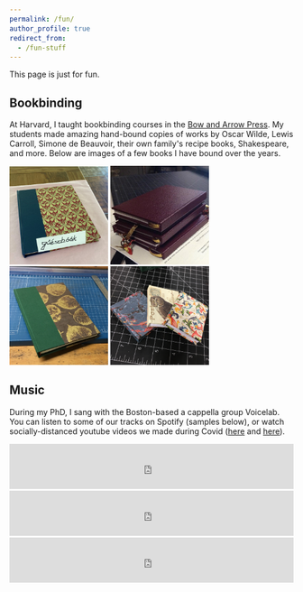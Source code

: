 ```yaml
---
permalink: /fun/
author_profile: true
redirect_from:
  - /fun-stuff
---
```


This page is just for fun.

## Bookbinding

At Harvard, I taught bookbinding courses in the [Bow and Arrow Press](https://www.instagram.com/bowarrowpress). My students made amazing hand-bound copies of works by Oscar Wilde, Lewis Carroll, Simone de Beauvoir, their own family's recipe books, Shakespeare, and more. Below are images of a few books I have bound over the years.

<p float="left">
  <img src="/images/Book_2.jpg" width ="175" />
  <img src="/images/Book_1.jpg" width ="175" /> 
  <img src="/images/Book_3.jpg" width ="175" />
  <img src="/images/Book_4.jpg" width ="175" />
</p>


## Music

During my PhD, I sang with the Boston-based a cappella group Voicelab. You can listen to some of our tracks on Spotify (samples below), or watch socially-distanced youtube videos we made during Covid ([here](https://youtu.be/-NaooJ1f80U) and [here](https://youtu.be/pYXwrJKEn04)).

<iframe src="https://open.spotify.com/embed?uri=spotify%3Atrack%3A4sJaB5mGaz02VMPMoRbaaw" width="100%" height="80" frameBorder="0" allowfullscreen="" allow="autoplay; clipboard-write; encrypted-media; fullscreen; picture-in-picture"></iframe>
<br>
<iframe src="https://open.spotify.com/embed/track/4PVT9ep3g5XYoGzAVMMfak?utm_source=generator" width="100%" height="80" frameBorder="0" allowfullscreen="" allow="autoplay; clipboard-write; encrypted-media; fullscreen; picture-in-picture"></iframe>
<br>
<iframe src="https://open.spotify.com/embed/track/0ODFkPDbtUvjhKmnlhitT8?utm_source=generator" width="100%" height="80" frameBorder="0" allowfullscreen="" allow="autoplay; clipboard-write; encrypted-media; fullscreen; picture-in-picture"></iframe>
<br>


